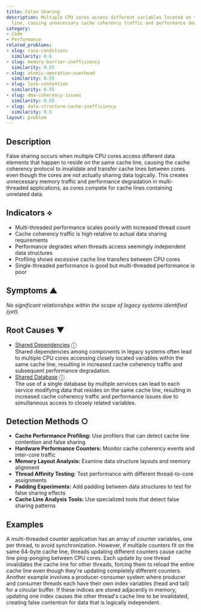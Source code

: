 ```yaml
---
title: False Sharing
description: Multiple CPU cores access different variables located on the same cache
  line, causing unnecessary cache coherency traffic and performance degradation.
category:
- Code
- Performance
related_problems:
- slug: race-conditions
  similarity: 0.6
- slug: memory-barrier-inefficiency
  similarity: 0.55
- slug: atomic-operation-overhead
  similarity: 0.55
- slug: lock-contention
  similarity: 0.55
- slug: dma-coherency-issues
  similarity: 0.55
- slug: data-structure-cache-inefficiency
  similarity: 0.5
layout: problem
---
```


## Description

False sharing occurs when multiple CPU cores access different data elements that happen to reside on the same cache line, causing the cache coherency protocol to invalidate and transfer cache lines between cores even though the cores are not actually sharing data logically. This creates unnecessary memory traffic and performance degradation in multi-threaded applications, as cores compete for cache lines containing unrelated data.

## Indicators ⟡

- Multi-threaded performance scales poorly with increased thread count
- Cache coherency traffic is high relative to actual data sharing requirements
- Performance degrades when threads access seemingly independent data structures
- Profiling shows excessive cache line transfers between CPU cores
- Single-threaded performance is good but multi-threaded performance is poor

## Symptoms ▲

*No significant relationships within the scope of legacy systems identified (yet).*

## Root Causes ▼
- [Shared Dependencies](shared-dependencies.md) <span class="info-tooltip" title="Confidence: 0.403, Strength: 0.925">ⓘ</span>
<br/>  Shared dependencies among components in legacy systems often lead to multiple CPU cores accessing closely located variables within the same cache line, resulting in increased cache coherency traffic and subsequent performance degradation.
- [Shared Database](shared-database.md) <span class="info-tooltip" title="Confidence: 0.362, Strength: 0.891">ⓘ</span>
<br/>  The use of a single database by multiple services can lead to each service modifying data that resides on the same cache line, resulting in increased cache coherency traffic and performance issues due to simultaneous access to closely related variables.

## Detection Methods ○

- **Cache Performance Profiling:** Use profilers that can detect cache line contention and false sharing
- **Hardware Performance Counters:** Monitor cache coherency events and inter-core traffic
- **Memory Layout Analysis:** Examine data structure layouts and memory alignment
- **Thread Affinity Testing:** Test performance with different thread-to-core assignments
- **Padding Experiments:** Add padding between data structures to test for false sharing effects
- **Cache Line Analysis Tools:** Use specialized tools that detect false sharing patterns

## Examples

A multi-threaded counter application has an array of counter variables, one per thread, to avoid synchronization. However, if multiple counters fit on the same 64-byte cache line, threads updating different counters cause cache line ping-ponging between CPU cores. Each update by one thread invalidates the cache line for other threads, forcing them to reload the entire cache line even though they're updating completely different counters. Another example involves a producer-consumer system where producer and consumer threads each have their own index variables (head and tail) for a circular buffer. If these indices are stored adjacently in memory, updating one index causes the other thread's cache line to be invalidated, creating false contention for data that is logically independent.
